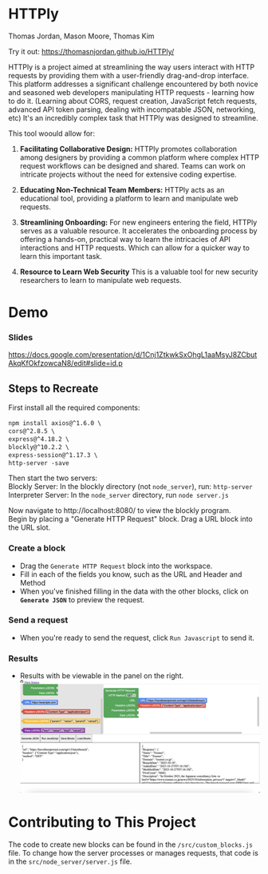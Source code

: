 # HTTPly
Thomas Jordan, Mason Moore, Thomas Kim

Try it out: https://thomasnjordan.github.io/HTTPly/   

HTTPly is a project aimed at streamlining the way users interact with HTTP requests by providing them with a user-friendly drag-and-drop interface. This platform addresses a significant challenge encountered by both novice and seasoned web developers manipulating HTTP requests - learning how to do it. (Learning about CORS, request creation, JavaScript fetch requests, advanced API token parsing, dealing with incompatable JSON, networking, etc) It's an incredibly complex task that HTTPly was designed to streamline.

This tool woould allow for:

1. **Facilitating Collaborative Design:** HTTPly promotes collaboration among designers by providing a common platform where complex HTTP request workflows can be designed and shared. Teams can work on intricate projects without the need for extensive coding expertise.

2. **Educating Non-Technical Team Members:** HTTPly acts as an educational tool, providing a platform to learn and manipulate web requests.

3. **Streamlining Onboarding:** For new engineers entering the field, HTTPly serves as a valuable resource. It accelerates the onboarding process by offering a hands-on, practical way to learn the intricacies of API interactions and HTTP requests. Which can allow for a quicker way to learn this important task.

4. **Resource to Learn Web Security** This is a valuable tool for new security researchers to learn to manipulate web requests. 

# Demo
### Slides
https://docs.google.com/presentation/d/1Cnj1ZtkwkSxOhgL1aaMsyJ8ZCbutAkqKfOkfzowcaN8/edit#slide=id.p
## Steps to Recreate
First install all the required components:
```
npm install axios@^1.6.0 \
cors@^2.8.5 \
express@^4.18.2 \
blockly@^10.2.2 \
express-session@^1.17.3 \
http-server -save
```
Then start the two servers:   
Blockly Server: In the blockly directory (not `node_server`), run: `http-server`   
Interpreter Server: In the `node_server` directory, run `node server.js`  


Now navigate to http://localhost:8080/ to view the blockly program.    
Begin by placing a "Generate HTTP Request" block. Drag a URL block into the URL slot.   
### Create a block
- Drag the `Generate HTTP Request` block into the workspace. 
- Fill in each of the fields you know, such as the URL and Header and Method
- When you've finished filling in the data with the other blocks, click on <b>`Generate JSON`</b> to preview the request.
### Send a request
- When you're ready to send the request, click `Run Javascript` to send it.
### Results
- Results with be viewable in the panel on the right. 
![Image of our Blockly program](https://github.com/ThomasNJordan/HTTPly/blob/main/docs/img/blockly.png)

# Contributing to This Project
The code to create new blocks can be found in the `/src/custom_blocks.js` file. To change how the server processes or manages requests, that code is in the `src/node_server/server.js` file.